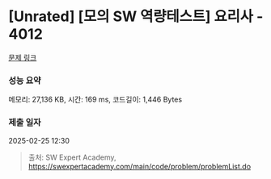 # [Unrated] [모의 SW 역량테스트] 요리사 - 4012 

[문제 링크](https://swexpertacademy.com/main/code/problem/problemDetail.do?contestProbId=AWIeUtVakTMDFAVH) 

### 성능 요약

메모리: 27,136 KB, 시간: 169 ms, 코드길이: 1,446 Bytes

### 제출 일자

2025-02-25 12:30



> 출처: SW Expert Academy, https://swexpertacademy.com/main/code/problem/problemList.do
